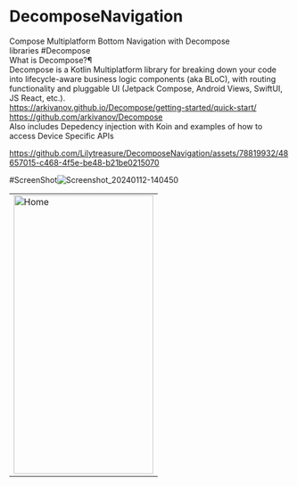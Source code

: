 # DecomposeNavigation
Compose Multiplatform Bottom Navigation with Decompose<br>
libraries
#Decompose<br>
What is Decompose?¶<br>
Decompose is a Kotlin Multiplatform library for breaking down your code into lifecycle-aware business logic components (aka BLoC), with routing functionality and pluggable UI (Jetpack Compose, Android Views, SwiftUI, JS React, etc.).<br>
https://arkivanov.github.io/Decompose/getting-started/quick-start/<br>
https://github.com/arkivanov/Decompose<br>
Also includes Depedency injection with Koin and examples of how to access Device Specific APIs



https://github.com/Lilytreasure/DecomposeNavigation/assets/78819932/48657015-c468-4f5e-be48-b21be0215070

#ScreenShot![Screenshot_20240112-140450](https://github.com/Lilytreasure/DecomposeNavigation/assets/78819932/c7f4694f-7209-40d9-8abb-1cdb39417646)




 <table>
  <tr>
    <td><img src="https://github.com/Lilytreasure/DecomposeNavigation/assets/78819932/d0ddf4d2-0f86-401f-a9f1-6a24e1053d86.png" alt="Home" style="width:250px;height:500px;"></td>

  </tr>
  
</table><br>


